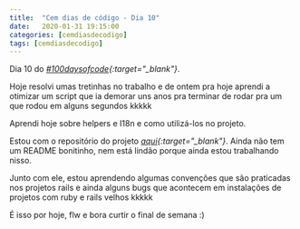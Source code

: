 ```yaml
---
title:  "Cem dias de código - Dia 10"
date:   2020-01-31 19:15:00
categories: [cemdiasdecodigo]
tags: [cemdiasdecodigo]
---
```


Dia 10 do *[#100daysofcode](https://twitter.com/hashtag/100DaysOfCode){:target="_blank"}*.

Hoje resolvi umas tretinhas no trabalho e de ontem pra hoje aprendi a otimizar um script que ia demorar uns anos pra terminar de rodar pra um que rodou em alguns segundos kkkkk

Aprendi hoje sobre helpers e I18n e como utilizá-los no projeto.

Estou com o repositório do projeto *[aqui](https://github.com/bellesamways/notebook-exercise-course){:target="_blank"}*. Ainda não tem um README bonitinho, nem está lindão porque ainda estou trabalhando nisso. 

Junto com ele, estou aprendendo algumas convenções que são praticadas nos projetos rails e ainda alguns bugs que acontecem em instalações de projetos com ruby e rails velhos kkkkk

É isso por hoje, flw e bora curtir o final de semana :)
